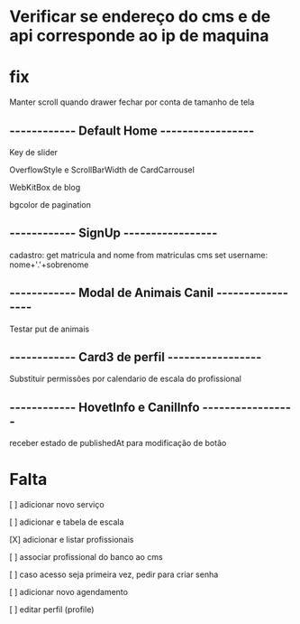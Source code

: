 # Verificar se endereço do cms e de api corresponde ao ip de maquina

# fix
Manter scroll quando drawer fechar por conta de tamanho de tela

## ------------ Default Home -----------------

Key de slider

OverflowStyle e ScrollBarWidth de CardCarrousel

WebKitBox de blog

bgcolor de pagination

## ------------ SignUp -----------------
cadastro: get matricula and nome from matriculas cms
set username: nome+'.'+sobrenome

## ------------ Modal de Animais Canil -----------------
Testar put de animais

## ------------ Card3 de perfil -----------------
Substituir permissões por calendario de escala do profissional

## ------------ HovetInfo e CanilInfo -----------------
receber estado de publishedAt para modificação de botão

# Falta
[ ] adicionar novo serviço

[ ] adicionar e tabela de escala

[X] adicionar e listar profissionais

[ ] associar profissional do banco ao cms

[ ] caso acesso seja primeira vez, pedir para criar senha

[ ] adicionar novo agendamento

[ ] editar perfil (profile)